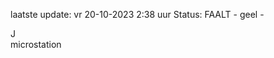 laatste update: 
vr 20-10-2023  2:38   uur 
Status: FAALT - geel - 
<div class="service R">J</div><div class="service Y">microstation</div>